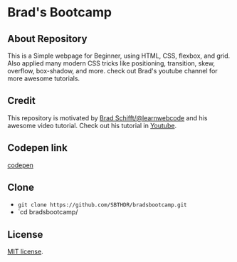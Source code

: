 
# Brad's Bootcamp

## About Repository
This is a Simple webpage for Beginner, using HTML, CSS, flexbox, and grid. Also applied many modern CSS tricks like positioning, transition, skew, overflow, box-shadow, and more. check out Brad's youtube channel for more awesome tutorials.

## Credit
This repository is motivated by [Brad Schifft/@learnwebcode](https://twitter.com/learnwebcode) and his awesome video tutorial. Check out his tutorial in [Youtube](https://www.youtube.com/user/LearnWebCode).


## Codepen link

[codepen](https://www.youtube.com/user/LearnWebCode)


## Clone

- `git clone https://github.com/SBTHDR/bradsbootcamp.git`
- `cd bradsbootcamp/

## License

[MIT license](https://opensource.org/licenses/MIT).